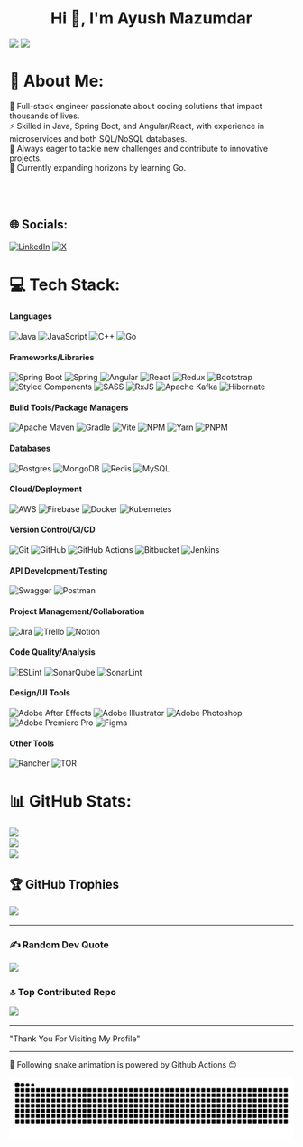 <h1 align="center">Hi 👋, I'm Ayush Mazumdar</h1>

[![](https://visitcount.itsvg.in/api?id=ayushmz29&icon=3&color=4)](https://visitcount.itsvg.in)
![](https://komarev.com/ghpvc/?username=ayushmz29&color=red)

# 💫 About Me:
🌱 Full-stack engineer passionate about coding solutions that impact thousands of lives. <br>
⚡ Skilled in Java, Spring Boot, and Angular/React, with experience in microservices and both SQL/NoSQL databases. <br>
👯 Always eager to tackle new challenges and contribute to innovative projects.<br>
🔭 Currently expanding horizons by learning Go.<br><br><br><br>


## 🌐 Socials:
[![LinkedIn](https://img.shields.io/badge/LinkedIn-000?style=for-the-badge&logo=linkedin&logoColor=0A66C2)](https://linkedin.com/in/ayushmz29)
[![X](https://img.shields.io/badge/X-000?style=for-the-badge&logo=x&logoColor=white)](https://x.com/ayushh29)

# 💻 Tech Stack:
#### Languages
![Java](https://img.shields.io/badge/-Java-000?style=for-the-badge&logo=openjdk&logoColor=ED8B00)
![JavaScript](https://img.shields.io/badge/-JavaScript-000?style=for-the-badge&logo=javascript&logoColor=F7DF1E)
![C++](https://img.shields.io/badge/-C++-000?style=for-the-badge&logo=c%2B%2B&logoColor=00599C)
![Go](https://img.shields.io/badge/-Go-000?style=for-the-badge&logo=go&logoColor=00ADD8)

#### Frameworks/Libraries
![Spring Boot](https://img.shields.io/badge/Spring_Boot-000?style=for-the-badge&logo=spring-boot&logoColor=6DB33F)
![Spring](https://img.shields.io/badge/-Spring-000?style=for-the-badge&logo=spring&logoColor=6DB33F)
![Angular](https://img.shields.io/badge/-Angular-000?style=for-the-badge&logo=angular&logoColor=DD0031)
![React](https://img.shields.io/badge/-React-000?style=for-the-badge&logo=react&logoColor=61DAFB)
![Redux](https://img.shields.io/badge/-Redux-000?style=for-the-badge&logo=redux&logoColor=764ABC)
![Bootstrap](https://img.shields.io/badge/-Bootstrap-000?style=for-the-badge&logo=bootstrap&logoColor=7952B3)
![Styled Components](https://img.shields.io/badge/-Styled_Components-000?style=for-the-badge&logo=styled-components&logoColor=DB7093)
![SASS](https://img.shields.io/badge/-SASS-000?style=for-the-badge&logo=sass&logoColor=CC6699)
![RxJS](https://img.shields.io/badge/-RxJS-000?style=for-the-badge&logo=reactivex&logoColor=B7178C)
![Apache Kafka](https://img.shields.io/badge/-Apache_Kafka-000?style=for-the-badge&logo=apache-kafka&logoColor=231F20)
![Hibernate](https://img.shields.io/badge/-Hibernate-000?style=for-the-badge&logo=hibernate&logoColor=59666C)

#### Build Tools/Package Managers
![Apache Maven](https://img.shields.io/badge/-Apache_Maven-000?style=for-the-badge&logo=apache-maven&logoColor=C71A36)
![Gradle](https://img.shields.io/badge/-Gradle-000?style=for-the-badge&logo=gradle&logoColor=02303A)
![Vite](https://img.shields.io/badge/-Vite-000?style=for-the-badge&logo=vite&logoColor=646CFF)
![NPM](https://img.shields.io/badge/-NPM-000?style=for-the-badge&logo=npm&logoColor=CB3837)
![Yarn](https://img.shields.io/badge/-Yarn-000?style=for-the-badge&logo=yarn&logoColor=2C8EBB)
![PNPM](https://img.shields.io/badge/-PNPM-000?style=for-the-badge&logo=pnpm&logoColor=f69220)

#### Databases
![Postgres](https://img.shields.io/badge/-Postgres-000?style=for-the-badge&logo=postgresql&logoColor=316192)
![MongoDB](https://img.shields.io/badge/-MongoDB-000?style=for-the-badge&logo=mongodb&logoColor=47A248)
![Redis](https://img.shields.io/badge/-Redis-000?style=for-the-badge&logo=redis&logoColor=DC382D)
![MySQL](https://img.shields.io/badge/-MySQL-000?style=for-the-badge&logo=mysql&logoColor=4479A1)

#### Cloud/Deployment
![AWS](https://img.shields.io/badge/-AWS-000?style=for-the-badge&logo=amazon-aws&logoColor=FF9900)
![Firebase](https://img.shields.io/badge/-Firebase-000?style=for-the-badge&logo=firebase&logoColor=FFCA28)
![Docker](https://img.shields.io/badge/-Docker-000?style=for-the-badge&logo=docker&logoColor=2496ED)
![Kubernetes](https://img.shields.io/badge/-Kubernetes-000?style=for-the-badge&logo=kubernetes&logoColor=326CE5)

#### Version Control/CI/CD
![Git](https://img.shields.io/badge/-Git-000?style=for-the-badge&logo=git&logoColor=F05032)
![GitHub](https://img.shields.io/badge/-GitHub-000?style=for-the-badge&logo=github&logoColor=white)
![GitHub Actions](https://img.shields.io/badge/-GitHub_Actions-000?style=for-the-badge&logo=github-actions&logoColor=2088FF)
![Bitbucket](https://img.shields.io/badge/-Bitbucket-000?style=for-the-badge&logo=bitbucket&logoColor=0052CC)
![Jenkins](https://img.shields.io/badge/-Jenkins-000?style=for-the-badge&logo=jenkins&logoColor=D24939)

#### API Development/Testing
![Swagger](https://img.shields.io/badge/-Swagger-000?style=for-the-badge&logo=swagger&logoColor=85EA2D)
![Postman](https://img.shields.io/badge/-Postman-000?style=for-the-badge&logo=postman&logoColor=FF6C37)

#### Project Management/Collaboration
![Jira](https://img.shields.io/badge/-Jira-000?style=for-the-badge&logo=jira&logoColor=0052CC)
![Trello](https://img.shields.io/badge/-Trello-000?style=for-the-badge&logo=trello&logoColor=0052CC)
![Notion](https://img.shields.io/badge/-Notion-000?style=for-the-badge&logo=notion&logoColor=white)

#### Code Quality/Analysis
![ESLint](https://img.shields.io/badge/-ESLint-000?style=for-the-badge&logo=eslint&logoColor=4B32C3)
![SonarQube](https://img.shields.io/badge/-SonarQube-000?style=for-the-badge&logo=sonarqube&logoColor=4E9BCD)
![SonarLint](https://img.shields.io/badge/-SonarLint-000?style=for-the-badge&logo=sonarlint&logoColor=CB2029)

#### Design/UI Tools
![Adobe After Effects](https://img.shields.io/badge/-Adobe_After_Effects-000?style=for-the-badge&logo=adobe-after-effects&logoColor=9999FF)
![Adobe Illustrator](https://img.shields.io/badge/-Adobe_Illustrator-000?style=for-the-badge&logo=adobe-illustrator&logoColor=FF9A00)
![Adobe Photoshop](https://img.shields.io/badge/-Adobe_Photoshop-000?style=for-the-badge&logo=adobe-photoshop&logoColor=31A8FF)
![Adobe Premiere Pro](https://img.shields.io/badge/-Adobe_Premiere_Pro-000?style=for-the-badge&logo=adobe-premiere-pro&logoColor=9999FF)
![Figma](https://img.shields.io/badge/-Figma-000?style=for-the-badge&logo=figma&logoColor=F24E1E)

#### Other Tools
![Rancher](https://img.shields.io/badge/rancher-000?style=for-the-badge&logo=rancher&logoColor=0075A8)
![TOR](https://img.shields.io/badge/tor-000?style=for-the-badge&logo=tor-project&logoColor=7E4798)

# 📊 GitHub Stats:
![](https://github-readme-stats.vercel.app/api?username=ayushmz29&theme=onedark&hide_border=false&include_all_commits=true&count_private=true)<br/>
![](https://github-readme-streak-stats.herokuapp.com/?user=ayushmz29&theme=onedark&hide_border=false)<br/>
![](https://github-readme-stats.vercel.app/api/top-langs/?username=ayushmz29&theme=onedark&hide_border=false&include_all_commits=true&count_private=true&layout=compact)

## 🏆 GitHub Trophies
![](https://github-profile-trophy.vercel.app/?username=ayushmz29&theme=onedark&no-frame=false&no-bg=false&margin-w=4)

---

### ✍️ Random Dev Quote
![](https://quotes-github-readme.vercel.app/api?type=horizontal&theme=gruvbox)

### 🔝 Top Contributed Repo
![](https://github-contributor-stats.vercel.app/api?username=ayushmz29&limit=5&theme=onedark&combine_all_yearly_contributions=true)

---

"Thank You For Visiting My Profile"

---
🐍 Following snake animation is powered by Github Actions 😊

<p align="center">
<img src="https://github.com/ayushmz29/ayushmz29/blob/output/github-contribution-grid-snake.svg">
</p>
